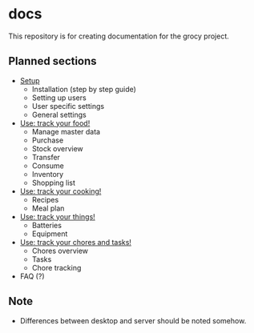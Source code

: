 # docs

This repository is for creating documentation for the grocy project.

## Planned sections

- [Setup](setup.md)
  - Installation (step by step guide)
  - Setting up users
  - User specific settings
  - General settings
- [Use: track your food!](food.md)
  - Manage master data
  - Purchase
  - Stock overview
  - Transfer
  - Consume
  - Inventory
  - Shopping list
- [Use: track your cooking!](cooking.md)
  - Recipes
  - Meal plan
- [Use: track your things!](things.md)
  - Batteries
  - Equipment
- [Use: track your chores and tasks!](chores.md)
  - Chores overview
  - Tasks
  - Chore tracking
- FAQ (?)

## Note
- Differences between desktop and server should be noted somehow.
